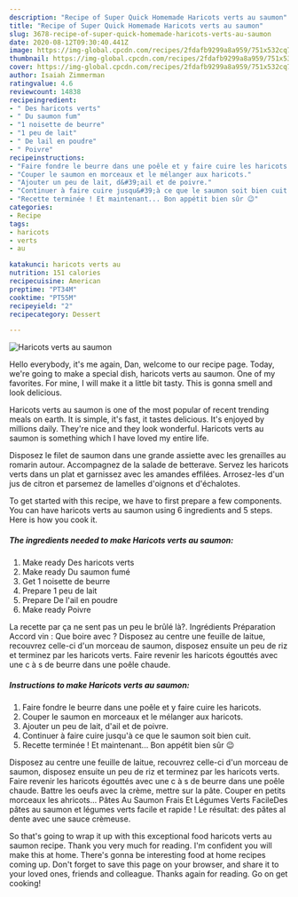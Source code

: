 ```yaml
---
description: "Recipe of Super Quick Homemade Haricots verts au saumon"
title: "Recipe of Super Quick Homemade Haricots verts au saumon"
slug: 3678-recipe-of-super-quick-homemade-haricots-verts-au-saumon
date: 2020-08-12T09:30:40.441Z
image: https://img-global.cpcdn.com/recipes/2fdafb9299a8a959/751x532cq70/haricots-verts-au-saumon-photo-principale-de-la-recette.jpg
thumbnail: https://img-global.cpcdn.com/recipes/2fdafb9299a8a959/751x532cq70/haricots-verts-au-saumon-photo-principale-de-la-recette.jpg
cover: https://img-global.cpcdn.com/recipes/2fdafb9299a8a959/751x532cq70/haricots-verts-au-saumon-photo-principale-de-la-recette.jpg
author: Isaiah Zimmerman
ratingvalue: 4.6
reviewcount: 14838
recipeingredient:
- " Des haricots verts"
- " Du saumon fum"
- "1 noisette de beurre"
- "1 peu de lait"
- " De lail en poudre"
- " Poivre"
recipeinstructions:
- "Faire fondre le beurre dans une poêle et y faire cuire les haricots."
- "Couper le saumon en morceaux et le mélanger aux haricots."
- "Ajouter un peu de lait, d&#39;ail et de poivre."
- "Continuer à faire cuire jusqu&#39;à ce que le saumon soit bien cuit."
- "Recette terminée ! Et maintenant... Bon appétit bien sûr 😉"
categories:
- Recipe
tags:
- haricots
- verts
- au

katakunci: haricots verts au 
nutrition: 151 calories
recipecuisine: American
preptime: "PT34M"
cooktime: "PT55M"
recipeyield: "2"
recipecategory: Dessert

---
```



![Haricots verts au saumon](https://img-global.cpcdn.com/recipes/2fdafb9299a8a959/751x532cq70/haricots-verts-au-saumon-photo-principale-de-la-recette.jpg)

Hello everybody, it's me again, Dan, welcome to our recipe page. Today, we're going to make a special dish, haricots verts au saumon. One of my favorites. For mine, I will make it a little bit tasty. This is gonna smell and look delicious.

Haricots verts au saumon is one of the most popular of recent trending meals on earth. It is simple, it's fast, it tastes delicious. It's enjoyed by millions daily. They're nice and they look wonderful. Haricots verts au saumon is something which I have loved my entire life.

Disposez le filet de saumon dans une grande assiette avec les grenailles au romarin autour. Accompagnez de la salade de betterave. Servez les haricots verts dans un plat et garnissez avec les amandes effilées. Arrosez-les d&#39;un jus de citron et parsemez de lamelles d&#39;oignons et d&#39;échalotes.


To get started with this recipe, we have to first prepare a few components. You can have haricots verts au saumon using 6 ingredients and 5 steps. Here is how you cook it.

<!--inarticleads1-->

##### The ingredients needed to make Haricots verts au saumon:

1. Make ready  Des haricots verts
1. Make ready  Du saumon fumé
1. Get 1 noisette de beurre
1. Prepare 1 peu de lait
1. Prepare  De l&#39;ail en poudre
1. Make ready  Poivre


La recette par ça ne sent pas un peu le brûlé là?. Ingrédients Préparation Accord vin : Que boire avec ? Disposez au centre une feuille de laitue, recouvrez celle-ci d&#39;un morceau de saumon, disposez ensuite un peu de riz et terminez par les haricots verts. Faire revenir les haricots égouttés avec une c à s de beurre dans une poêle chaude. 

<!--inarticleads2-->

##### Instructions to make Haricots verts au saumon:

1. Faire fondre le beurre dans une poêle et y faire cuire les haricots.
1. Couper le saumon en morceaux et le mélanger aux haricots.
1. Ajouter un peu de lait, d&#39;ail et de poivre.
1. Continuer à faire cuire jusqu&#39;à ce que le saumon soit bien cuit.
1. Recette terminée ! Et maintenant... Bon appétit bien sûr 😉


Disposez au centre une feuille de laitue, recouvrez celle-ci d&#39;un morceau de saumon, disposez ensuite un peu de riz et terminez par les haricots verts. Faire revenir les haricots égouttés avec une c à s de beurre dans une poêle chaude. Battre les oeufs avec la crème, mettre sur la pâte. Couper en petits morceaux les ahricots… Pâtes Au Saumon Frais Et Légumes Verts FacileDes pâtes au saumon et légumes verts facile et rapide ! Le résultat: des pâtes al dente avec une sauce crèmeuse. 

So that's going to wrap it up with this exceptional food haricots verts au saumon recipe. Thank you very much for reading. I'm confident you will make this at home. There's gonna be interesting food at home recipes coming up. Don't forget to save this page on your browser, and share it to your loved ones, friends and colleague. Thanks again for reading. Go on get cooking!
